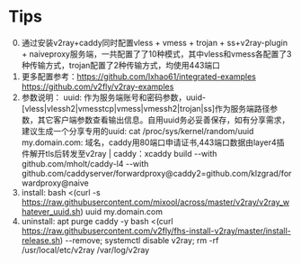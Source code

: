 # Tips
0. 通过安装v2ray+caddy同时配置vless + vmess + trojan + ss+v2ray-plugin + naiveproxy服务端，一共配置了了10种模式，其中vless和vmess各配置了3种传输方式，trojan配置了2种传输方式，均使用443端口
1. 更多配置参考：https://github.com/lxhao61/integrated-examples https://github.com/v2fly/v2ray-examples
2. 参数说明：
    uuid: 作为服务端账号和密码参数，uuid-[vless|vlessh2|vmesstcp|vmess|vmessh2|trojan|ss]作为服务端路径参数，其它客户端参数查看输出信息。自用uuid务必妥善保存，如有分享需求，建议生成一个分享专用的uuid: cat /proc/sys/kernel/random/uuid
    my.domain.com: 域名，caddy用80端口申请证书,443端口数据由layer4插件解开tls后转发至v2ray | caddy：xcaddy build --with github.com/mholt/caddy-l4 --with github.com/caddyserver/forwardproxy@caddy2=github.com/klzgrad/forwardproxy@naive
3. install: bash <(curl -s https://raw.githubusercontent.com/mixool/across/master/v2ray/v2ray_whatever_uuid.sh) uuid my.domain.com
4. uninstall: 
    apt purge caddy -y
    bash <(curl https://raw.githubusercontent.com/v2fly/fhs-install-v2ray/master/install-release.sh) --remove; systemctl disable v2ray; rm -rf /usr/local/etc/v2ray /var/log/v2ray